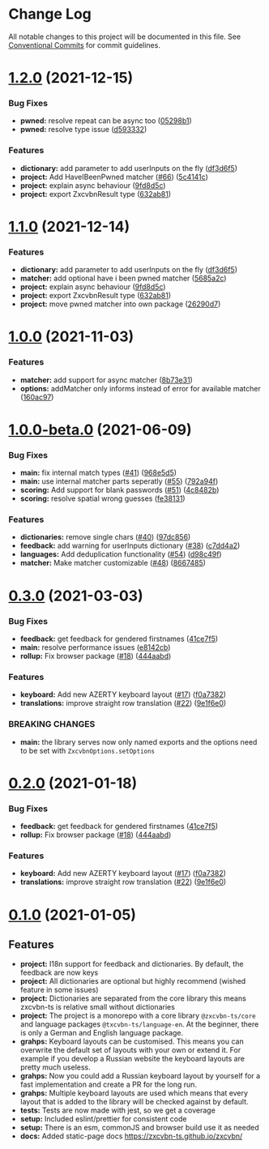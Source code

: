 # Change Log

All notable changes to this project will be documented in this file.
See [Conventional Commits](https://conventionalcommits.org) for commit guidelines.

# [1.2.0](https://github.com/zxcvbn-ts/zxcvbn/compare/@zxcvbn-ts/core@1.0.0...@zxcvbn-ts/core@1.2.0) (2021-12-15)


### Bug Fixes

* **pwned:** resolve repeat can be async too ([05298b1](https://github.com/zxcvbn-ts/zxcvbn/commit/05298b107085dfd1ca7a1914f4ac81443dcd6a39))
* **pwned:** resolve type issue ([d593332](https://github.com/zxcvbn-ts/zxcvbn/commit/d5933321bbb607ced1d7b54dc6c49f77352234ad))


### Features

* **dictionary:** add parameter to add userInputs on the fly ([df3d6f5](https://github.com/zxcvbn-ts/zxcvbn/commit/df3d6f5fae1edf3b921a746f5f196a574d365809))
* **project:** Add HaveIBeenPwned matcher ([#66](https://github.com/zxcvbn-ts/zxcvbn/issues/66)) ([5c4141c](https://github.com/zxcvbn-ts/zxcvbn/commit/5c4141cd34f6566fe753ce76572f74bb8229b414))
* **project:** explain async behaviour ([9fd8d5c](https://github.com/zxcvbn-ts/zxcvbn/commit/9fd8d5c79bb90d35bae54e5f980993a2d38d79f8))
* **project:** export ZxcvbnResult type ([632ab81](https://github.com/zxcvbn-ts/zxcvbn/commit/632ab81e154906f9e151e84e9a3e3c125fd66add))





# [1.1.0](https://github.com/zxcvbn-ts/zxcvbn/compare/@zxcvbn-ts/core@1.0.0...@zxcvbn-ts/core@1.1.0) (2021-12-14)


### Features

* **dictionary:** add parameter to add userInputs on the fly ([df3d6f5](https://github.com/zxcvbn-ts/zxcvbn/commit/df3d6f5fae1edf3b921a746f5f196a574d365809))
* **matcher:** add optional have i been pwned matcher ([5685a2c](https://github.com/zxcvbn-ts/zxcvbn/commit/5685a2c9b234f04006e8546e1cc909a313def2bb))
* **project:** explain async behaviour ([9fd8d5c](https://github.com/zxcvbn-ts/zxcvbn/commit/9fd8d5c79bb90d35bae54e5f980993a2d38d79f8))
* **project:** export ZxcvbnResult type ([632ab81](https://github.com/zxcvbn-ts/zxcvbn/commit/632ab81e154906f9e151e84e9a3e3c125fd66add))
* **project:** move pwned matcher into own package ([26290d7](https://github.com/zxcvbn-ts/zxcvbn/commit/26290d7ac43174ca9fcecabc5869b79965702cc3))





# [1.0.0](https://github.com/zxcvbn-ts/zxcvbn/compare/@zxcvbn-ts/core@1.0.0-beta.0...@zxcvbn-ts/core@1.0.0) (2021-11-03)


### Features

* **matcher:** add support for async matcher ([8b73e31](https://github.com/zxcvbn-ts/zxcvbn/commit/8b73e3177ef6bf38b35d129f722d67fb11f18683))
* **options:** addMatcher only informs instead of error for available matcher ([160ac97](https://github.com/zxcvbn-ts/zxcvbn/commit/160ac9784f06bdf616bde5b5b0ba5ee57a2c9968))





# [1.0.0-beta.0](https://github.com/zxcvbn-ts/zxcvbn/compare/@zxcvbn-ts/core@0.3.0...@zxcvbn-ts/core@1.0.0-beta.0) (2021-06-09)


### Bug Fixes

* **main:** fix internal match types ([#41](https://github.com/zxcvbn-ts/zxcvbn/issues/41)) ([968e5d5](https://github.com/zxcvbn-ts/zxcvbn/commit/968e5d5b3ce48a7dd09a4c66fcbc2543be785e5b))
* **main:** use internal matcher parts seperatly ([#55](https://github.com/zxcvbn-ts/zxcvbn/issues/55)) ([792a94f](https://github.com/zxcvbn-ts/zxcvbn/commit/792a94f99623bd528a3b2a65035c049c4d2d4c40))
* **scoring:** Add support for blank passwords ([#51](https://github.com/zxcvbn-ts/zxcvbn/issues/51)) ([4c8482b](https://github.com/zxcvbn-ts/zxcvbn/commit/4c8482bfbc329baf1eeb67611b4a7f7624fc55cd))
* **scoring:** resolve spatial wrong guesses ([fe38131](https://github.com/zxcvbn-ts/zxcvbn/commit/fe381314cd61d3b0aeb9b42e496f5c02ba28acb1))


### Features

* **dictionaries:** remove single chars ([#40](https://github.com/zxcvbn-ts/zxcvbn/issues/40)) ([97dc856](https://github.com/zxcvbn-ts/zxcvbn/commit/97dc8562a4176f34c10fbb1cefce8d55cfbae25a))
* **feedback:** add warning for userInputs dictionary ([#38](https://github.com/zxcvbn-ts/zxcvbn/issues/38)) ([c7dd4a2](https://github.com/zxcvbn-ts/zxcvbn/commit/c7dd4a27cdd787b91b0234d88fbf3340738e9027))
* **languages:** Add deduplication functionality ([#54](https://github.com/zxcvbn-ts/zxcvbn/issues/54)) ([d98c49f](https://github.com/zxcvbn-ts/zxcvbn/commit/d98c49f11f05109f16ac4d5fbdd8cb1c0805eb1d))
* **matcher:** Make matcher customizable  ([#48](https://github.com/zxcvbn-ts/zxcvbn/issues/48)) ([8667485](https://github.com/zxcvbn-ts/zxcvbn/commit/866748556b576d15266725e44d6c99d38165cc95))





# [0.3.0](https://github.com/zxcvbn-ts/zxcvbn/compare/@zxcvbn-ts/core@0.1.0...@zxcvbn-ts/core@0.3.0) (2021-03-03)


### Bug Fixes

* **feedback:** get feedback for gendered firstnames ([41ce7f5](https://github.com/zxcvbn-ts/zxcvbn/commit/41ce7f500220f77b81382a6185d4f3801579c737))
* **main:** resolve performance issues ([e8142cb](https://github.com/zxcvbn-ts/zxcvbn/commit/e8142cb6b1bb242aa433325e6a560b600aa10100))
* **rollup:** Fix browser package ([#18](https://github.com/zxcvbn-ts/zxcvbn/issues/18)) ([444aabd](https://github.com/zxcvbn-ts/zxcvbn/commit/444aabd4c37d449f600eaa4ad6d144f3c8ca5780))


### Features

* **keyboard:** Add new AZERTY keyboard layout ([#17](https://github.com/zxcvbn-ts/zxcvbn/issues/17)) ([f0a7382](https://github.com/zxcvbn-ts/zxcvbn/commit/f0a7382e9b4a140b97967c3c546f2217d64a5e14))
* **translations:** improve straight row translation ([#22](https://github.com/zxcvbn-ts/zxcvbn/issues/22)) ([9e1f6e0](https://github.com/zxcvbn-ts/zxcvbn/commit/9e1f6e073f2baf5fb72a9eb507a7f0ad59dd32e9))


### BREAKING CHANGES

* **main:** the library serves now only named exports and the options need to be set with `ZxcvbnOptions.setOptions`





# [0.2.0](https://github.com/zxcvbn-ts/zxcvbn/compare/@zxcvbn-ts/core@0.1.0...@zxcvbn-ts/core@0.2.0) (2021-01-18)


### Bug Fixes

* **feedback:** get feedback for gendered firstnames ([41ce7f5](https://github.com/zxcvbn-ts/zxcvbn/commit/41ce7f500220f77b81382a6185d4f3801579c737))
* **rollup:** Fix browser package ([#18](https://github.com/zxcvbn-ts/zxcvbn/issues/18)) ([444aabd](https://github.com/zxcvbn-ts/zxcvbn/commit/444aabd4c37d449f600eaa4ad6d144f3c8ca5780))


### Features

* **keyboard:** Add new AZERTY keyboard layout ([#17](https://github.com/zxcvbn-ts/zxcvbn/issues/17)) ([f0a7382](https://github.com/zxcvbn-ts/zxcvbn/commit/f0a7382e9b4a140b97967c3c546f2217d64a5e14))
* **translations:** improve straight row translation ([#22](https://github.com/zxcvbn-ts/zxcvbn/issues/22)) ([9e1f6e0](https://github.com/zxcvbn-ts/zxcvbn/commit/9e1f6e073f2baf5fb72a9eb507a7f0ad59dd32e9))





# [0.1.0](https://github.com/dropbox/zxcvbn/compare/v4.4.2...zxcvbn-ts:@zxcvbn-ts/core@0.1.0) (2021-01-05)

## Features

* **project:** I18n support for feedback and dictionaries. By default, the feedback are now keys
* **project:** All dictionaries are optional but highly recommend (wished feature in some issues)
* **project:** Dictionaries are separated from the core library this means zxcvbn-ts is relative small without dictionaries
* **project:** The project is a monorepo with a core library `@zxcvbn-ts/core` and language packages `@txcvbn-ts/language-en`. At the beginner, there is only a German and English language package.
* **grahps:** Keyboard layouts can be customised. This means you can overwrite the default set of layouts with your own or extend it. For example if you develop a Russian website the keyboard layouts are pretty much useless.
* **grahps:** Now you could add a Russian keyboard layout by yourself for a fast implementation and create a PR for the long run.
* **grahps:** Multiple keyboard layouts are used which means that every layout that is added to the library will be checked against by default.
* **tests:** Tests are now made with jest, so we get a coverage
* **setup:** Included eslint/prettier for consistent code
* **setup:** There is an esm, commonJS and browser build use it as needed
* **docs:** Added static-page docs https://zxcvbn-ts.github.io/zxcvbn/
